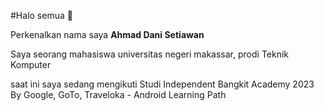 #Halo semua 👋

Perkenalkan nama saya **Ahmad Dani Setiawan**  

Saya seorang mahasiswa universitas negeri makassar, prodi Teknik Komputer

saat ini saya sedang mengikuti Studi Independent Bangkit Academy 2023 By Google, GoTo, Traveloka - Android Learning Path
